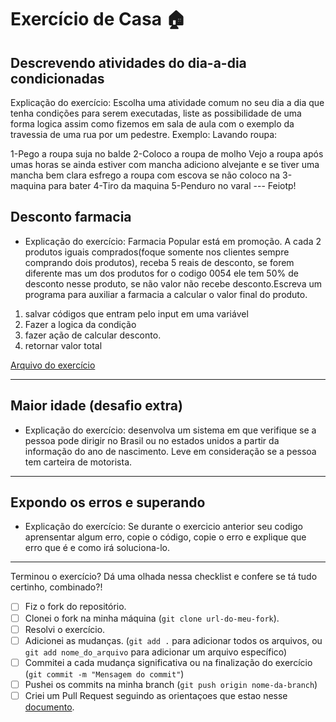 # Exercício de Casa 🏠 

## Descrevendo atividades do dia-a-dia condicionadas

Explicação do exercício: Escolha uma atividade comum no seu dia a dia que tenha condições para serem executadas, liste as possibilidade de uma forma logica assim como fizemos em sala de aula com o exemplo da travessia de uma rua por um pedestre.
Exemplo: Lavando roupa:

1-Pego a roupa suja no balde
2-Coloco a roupa de molho
Vejo a roupa após umas horas se ainda estiver com mancha adiciono alvejante e se tiver uma mancha bem clara esfrego a roupa com escova se não coloco na 3-maquina para bater
4-Tiro da maquina
5-Penduro no varal
--- Feiotp!
## Desconto farmacia 

- Explicação do exercício: 
Farmacia Popular está em promoção. A cada 2 produtos iguais comprados(foque somente nos clientes sempre comprando dois produtos), receba 5 reais de desconto, se forem diferente mas um dos produtos for o codigo 0054 ele tem 50% de desconto nesse produto, se não valor não recebe desconto.Escreva um programa para auxiliar a farmacia a calcular o valor final do produto.

1. salvar códigos que entram pelo input em uma variável
2. Fazer a logica da condição
3. fazer ação de calcular desconto.
4. retornar valor total

[Arquivo do exercício](exercicios/para-casa/exercicio_farmacia.py)

---

## Maior idade (desafio extra)
- Explicação do exercício: desenvolva um sistema em que verifique se a pessoa pode dirigir no Brasil ou no estados unidos a partir da informação do ano de nascimento. Leve em consideração se a pessoa tem carteira de motorista.
---

## Expondo os erros e superando

- Explicação do exercício: Se durante o exercicio anterior seu codigo aprensentar algum erro, copie o código, copie o erro e explique que erro que é e como irá soluciona-lo. 
---



Terminou o exercício? Dá uma olhada nessa checklist e confere se tá tudo certinho, combinado?!

- [ ] Fiz o fork do repositório.
- [ ] Clonei o fork na minha máquina (`git clone url-do-meu-fork`).
- [ ] Resolvi o exercício.
- [ ] Adicionei as mudanças. (`git add .` para adicionar todos os arquivos, ou `git add nome_do_arquivo` para adicionar um arquivo específico)
- [ ] Commitei a cada mudança significativa ou na finalização do exercício (`git commit -m "Mensagem do commit"`)
- [ ] Pushei os commits na minha branch (`git push origin nome-da-branch`)
- [ ] Criei um Pull Request seguindo as orientaçoes que estao nesse [documento](https://github.com/mflilian/repo-example/blob/main/exercicios/para-casa/instrucoes-pull-request.md).
